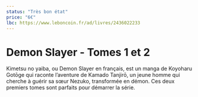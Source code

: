 ```yaml
---
status: "Très bon état"
price: "6€"
lbc: https://www.leboncoin.fr/ad/livres/2436022233
---
```


# Demon Slayer - Tomes 1 et 2

Kimetsu no yaiba, ou Demon Slayer en français, est un manga de Koyoharu Gotōge qui raconte l’aventure de Kamado Tanjirō, un jeune homme qui cherche à guérir sa sœur Nezuko, transformée en démon. Ces deux premiers tomes sont parfaits pour démarrer la série.